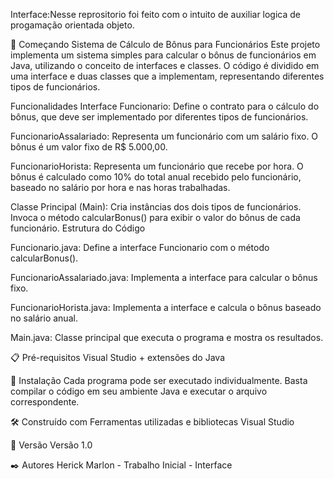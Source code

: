 Interface:Nesse reprositorio foi feito com o intuito de auxiliar logica de progamação orientada objeto.

🚀 Começando Sistema de Cálculo de Bônus para Funcionários
Este projeto implementa um sistema simples para calcular o bônus de funcionários em Java, utilizando o conceito de interfaces e classes. O código é dividido em uma interface e duas classes que a implementam, representando diferentes tipos de funcionários.

Funcionalidades
Interface Funcionario: Define o contrato para o cálculo do bônus, que deve ser implementado por diferentes tipos de funcionários.

FuncionarioAssalariado:
Representa um funcionário com um salário fixo.
O bônus é um valor fixo de R$ 5.000,00.

FuncionarioHorista:
Representa um funcionário que recebe por hora.
O bônus é calculado como 10% do total anual recebido pelo funcionário, baseado no salário por hora e nas horas trabalhadas.

Classe Principal (Main):
Cria instâncias dos dois tipos de funcionários.
Invoca o método calcularBonus() para exibir o valor do bônus de cada funcionário.
Estrutura do Código

Funcionario.java: Define a interface Funcionario com o método calcularBonus().

FuncionarioAssalariado.java: Implementa a interface para calcular o bônus fixo.

FuncionarioHorista.java: Implementa a interface e calcula o bônus baseado no salário anual.

Main.java: Classe principal que executa o programa e mostra os resultados.

📋 Pré-requisitos Visual Studio + extensões do Java

🔧 Instalação Cada programa pode ser executado individualmente. Basta compilar o código em seu ambiente Java e executar o arquivo correspondente.

🛠️ Construído com Ferramentas utilizadas e bibliotecas Visual Studio

📌 Versão Versão 1.0

✒️ Autores Herick Marlon - Trabalho Inicial - Interface
